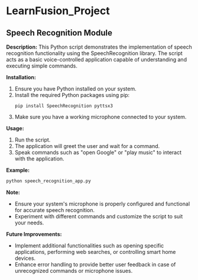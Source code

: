 # LearnFusion_Project

## Speech Recognition Module

**Description:**
This Python script demonstrates the implementation of speech recognition functionality using the SpeechRecognition library. The script acts as a basic voice-controlled application capable of understanding and executing simple commands.

**Installation:**
1. Ensure you have Python installed on your system.
2. Install the required Python packages using pip:
   ```
   pip install SpeechRecognition pyttsx3
   ```
3. Make sure you have a working microphone connected to your system.

**Usage:**
1. Run the script.
2. The application will greet the user and wait for a command.
3. Speak commands such as "open Google" or "play music" to interact with the application.

**Example:**
```python
python speech_recognition_app.py
```

**Note:**
- Ensure your system's microphone is properly configured and functional for accurate speech recognition.
- Experiment with different commands and customize the script to suit your needs.

**Future Improvements:**
- Implement additional functionalities such as opening specific applications, performing web searches, or controlling smart home devices.
- Enhance error handling to provide better user feedback in case of unrecognized commands or microphone issues.
